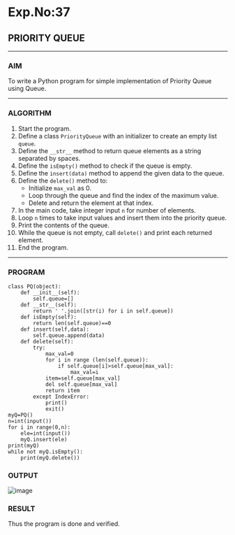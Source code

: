 # Exp.No:37  
## PRIORITY QUEUE

---

### AIM  
To write a Python program for simple implementation of Priority Queue using Queue.

---

### ALGORITHM

1. Start the program.  
2. Define a class `PriorityQueue` with an initializer to create an empty list `queue`.  
3. Define the `__str__` method to return queue elements as a string separated by spaces.  
4. Define the `isEmpty()` method to check if the queue is empty.  
5. Define the `insert(data)` method to append the given data to the queue.  
6. Define the `delete()` method to:  
   - Initialize `max_val` as 0.  
   - Loop through the queue and find the index of the maximum value.  
   - Delete and return the element at that index.  
7. In the main code, take integer input `n` for number of elements.  
8. Loop `n` times to take input values and insert them into the priority queue.  
9. Print the contents of the queue.  
10. While the queue is not empty, call `delete()` and print each returned element.  
11. End the program.

---

### PROGRAM

```
class PQ(object):
    def __init__(self):
        self.queue=[]
    def __str__(self):
        return ' '.join([str(i) for i in self.queue])
    def isEmpty(self):
        return len(self.queue)==0
    def insert(self,data):
        self.queue.append(data)
    def delete(self):
        try:
            max_val=0
            for i in range (len(self.queue)):
                if self.queue[i]>self.queue[max_val]:
                    max_val=i
            item=self.queue[max_val]
            del self.queue[max_val]
            return item
        except IndexError:
            print()
            exit()
myQ=PQ()
n=int(input())
for i in range(0,n):
    ele=int(input())
    myQ.insert(ele)
print(myQ)
while not myQ.isEmpty():
    print(myQ.delete())
```

### OUTPUT
![image](https://github.com/user-attachments/assets/4c0d4abe-1d54-4891-a868-13470b6ea71f)


### RESULT
Thus the program is done and verified.
